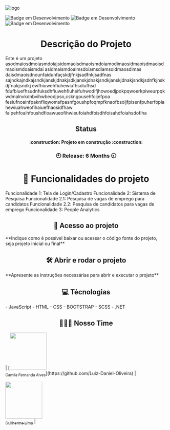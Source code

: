 ![logo](https://github.com/StagiFAM/Stagi/assets/134010018/18772bdd-8d9d-4ab8-8488-0632267001c6)

![Badge em Desenvolvimento](https://img.shields.io/badge/Status-Em%20desenvolvimento-blueviolet)
![Badge em Desenvolvimento](https://img.shields.io/badge/Time%20to%20Release-6%20Months-blue)
![Badge em Desenvolvimento](https://img.shields.io/badge/Version-00.00-blueviolet)

<h1 align="center"> Descrição do Projeto </h1>

Este é um projeto asodmaiosdmoiasmdoiajsidomaoisdmaoismdoiamodimaosidmaoisdmaoisdmaoismdoaismdai
asidmaismdoaimsdoiamsdiamsoidmaosdimas
daisdmaoisdnounfaidunfaçskdjfnkjsadfnkjsadfnas
sajndkajndkajsndkjanskjdnakjsdkjanskjdnakjsndkjanskjdnakjsndkjsdnfkjnskdjfnakjsndkj ewfhiuwehfiuhewiufhsdiufhsd
fdufbiuefhsudnfuksdhfiuwehfiuheifuhwodifjhowoedjpokpqwoerkpiweurpqkwdmalnvkdnbvihwbeodjpso,cskngousehfoijefpoa
fesiufnoainfpaknfliqwomsfpasnfgoushpfoqmpfknaofbsoijfpisenfpuherfopiahewiuahweofihaiuefhaosidfhaw
faipehfoaihfoushdfioawueofihwieufoiahdfoisdhfoisahdfoiahsdofiha

<!-- Status -->
<h2 align="center"> Status </h2>

<h4 align="center"> 
    :construction:  Projeto em construção  :construction:
</h4>
<h3 align="center"> 
    🕙  Release: 6 Months  🕥
</h3>
<!-- Status -->

<!-- Funcionalidades -->
<h1 align="center"> 
    🔨 Funcionalidades do projeto 
</h1>
Funcionalidade 1: Tela de Login/Cadastro
Funcionalidade 2: Sistema de Pesquisa
Funcionalidade 2.1: Pesquisa de vagas de emprego para candidatos
Funcionalidade 2.2: Pesquisa de candidatos para vagas de emprego
Funcionalidade 3: People Analytics
<!-- Funcionalidades -->

<!-- Acesso -->
<h2 align="center"> 
    📁 Acesso ao projeto 
</h2>
**Indique como é possível baixar ou acessar o código fonte do projeto, seja projeto inicial ou final**
<!-- Acesso -->

<!-- Como Utilizar -->
<h2 align="center"> 
    🛠️ Abrir e rodar o projeto 
</h2>
**Apresente as instruções necessárias para abrir e executar o projeto**
<!-- Como Utilizar -->

<!-- Técnologias -->
<h2 align="center"> 
    💻 Técnologias
</h2>
- JavaScript
- HTML
- CSS
- BOOTSTRAP
- SCSS
- .NET
<!-- Técnologias -->

<!-- Nosso Time -->
<h2 align="center"> 
    🧑‍🤝‍🧑 Nosso Time
</h2>
| [<img src="" width=115>
<br>
<sub>Camila Fernanda Alves</sub>](https://github.com/Luiz-Daniel-Oliveira) |  

[<img src="" width=115>
<br>
<sub>Guilherme Lima</sub>](https://github.com/GHzOliveira) |  

<!-- Nosso Time -->

